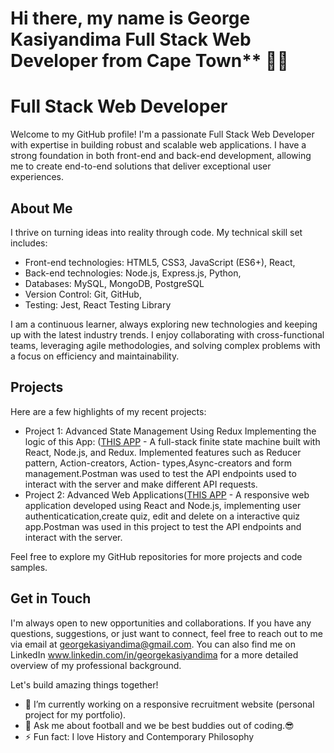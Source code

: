 <h1>Hi there, my name is George Kasiyandima Full Stack Web Developer from Cape Town** 👋🏿</h1>

# Full Stack Web Developer

Welcome to my GitHub profile! I'm a passionate Full Stack Web Developer with expertise in building robust and scalable web applications. I have a strong foundation in both front-end and back-end development, allowing me to create end-to-end solutions that deliver exceptional user experiences.

## About Me

I thrive on turning ideas into reality through code. My technical skill set includes:

- Front-end technologies: HTML5, CSS3, JavaScript (ES6+), React,
- Back-end technologies: Node.js, Express.js, Python,
- Databases: MySQL, MongoDB, PostgreSQL
- Version Control: Git, GitHub,
- Testing: Jest, React Testing Library

I am a continuous learner, always exploring new technologies and keeping up with the latest industry trends. I enjoy collaborating with cross-functional teams, leveraging agile methodologies, and solving complex problems with a focus on efficiency and maintainability.

## Projects

Here are a few highlights of my recent projects:

- Project 1: Advanced State Management Using Redux Implementing the logic of this App: ([THIS APP](https://advanced-state-wheel.herokuapp.com/) - A full-stack finite state machine built with React, Node.js, and Redux. Implemented features such as Reducer pattern, Action-creators, Action- types,Async-creators and form management.Postman was used to test the API endpoints used to interact with the server and make different API requests.
- Project 2: Advanced Web Applications([THIS APP](https://advanced-apps-articles.herokuapp.com/) - A responsive web application developed using React and Node.js, implementing user authenticatication,create quiz, edit and delete on a interactive quiz app.Postman was used in this project to test the API endpoints and interact with the server.

Feel free to explore my GitHub repositories for more projects and code samples.

## Get in Touch

I'm always open to new opportunities and collaborations. If you have any questions, suggestions, or just want to connect, feel free to reach out to me via email at georgekasiyandima@gmail.com. You can also find me on LinkedIn www.linkedin.com/in/georgekasiyandima for a more detailed overview of my professional background.

Let's build amazing things together!

- 🔭 I’m currently working on a responsive recruitment website (personal project for my portfolio).
- 💬 Ask me about football and we be best buddies out of coding.😎
- ⚡ Fun fact: I love History and Contemporary Philosophy


